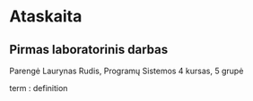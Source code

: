 # Ataskaita
## Pirmas laboratorinis darbas

Parengė Laurynas Rudis, Programų Sistemos 4 kursas, 5 grupė

term
: definition
